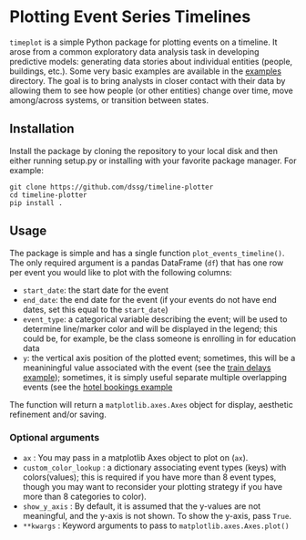 # Plotting Event Series Timelines

`timeplot` is a simple Python package for plotting events on a timeline. It
arose from a common exploratory data analysis task in developing predictive
models: generating data stories about individual entities (people, buildings,
etc.). Some very basic examples are available in the [examples](examples/)
directory. The goal is to bring analysts in closer contact with their data by
allowing them to see how people (or other entities) change over time, move
among/across systems, or transition between states.

## Installation

Install the package by cloning the repository to your local disk and then
either running setup.py or installing with your favorite package manager. For
example:

```
git clone https://github.com/dssg/timeline-plotter
cd timeline-plotter
pip install .
```

## Usage

The package is simple and has a single function `plot_events_timeline()`. The
only required argument is a pandas DataFrame (`df`) that has one row per event
you would like to plot with the following columns:

  - `start_date`: the start date for the event
  - `end_date`: the end date for the event (if your events do not have end
    dates, set this equal to the `start_date`)
  - `event_type`: a categorical variable describing the event; will be used
        to determine line/marker color and will be displayed in the legend;
        this could be, for example, be the class someone is enrolling in for
        education data
  - `y`: the vertical axis position of the plotted event; sometimes, this will
    be a meaniningful value associated with the event (see the
    [train delays example](examples/train_delays)); sometimes, it is simply
    useful separate multiple overlapping events (see the
    [hotel bookings example](examples/hotel_bookings)

The function will return a `matplotlib.axes.Axes` object for display, aesthetic
refinement and/or saving.

### Optional arguments

- `ax` : You may pass in a matplotlib Axes object to plot on (`ax`).
- `custom_color_lookup` : a dictionary associating event types (keys) with
  colors(values); this is required if you have more than 8 event types, though
  you may want to reconsider your plotting strategy if you have more than 8
  categories to color).
- `show_y_axis` : By default, it is assumed that the y-values are not
  meaningful, and the y-axis is not shown. To show the y-axis, pass `True`.
- `**kwargs` : Keyword arguments to pass to `matplotlib.axes.Axes.plot()`
